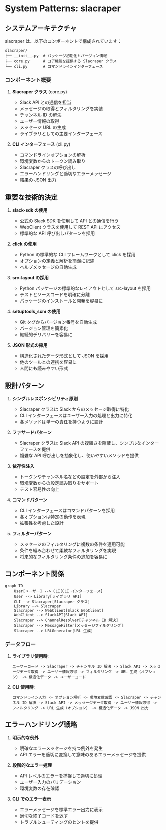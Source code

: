 # System Patterns: slacraper

## システムアーキテクチャ

slacraper は、以下のコンポーネントで構成されています：

```
slacraper/
├── __init__.py  # パッケージ初期化とバージョン情報
├── core.py      # コア機能を提供する Slacraper クラス
└── cli.py       # コマンドラインインターフェース
```

### コンポーネント概要

1. **Slacraper クラス** (core.py)

   - Slack API との通信を担当
   - メッセージの取得とフィルタリングを実装
   - チャンネル ID の解決
   - ユーザー情報の取得
   - メッセージ URL の生成
   - ライブラリとしての主要インターフェース

2. **CLI インターフェース** (cli.py)
   - コマンドラインオプションの解析
   - 環境変数からのトークン読み取り
   - Slacraper クラスの呼び出し
   - エラーハンドリングと適切なエラーメッセージ
   - 結果の JSON 出力

## 重要な技術的決定

1. **slack-sdk の使用**

   - 公式の Slack SDK を使用して API との通信を行う
   - WebClient クラスを使用して REST API にアクセス
   - 標準的な API 呼び出しパターンを採用

2. **click の使用**

   - Python の標準的な CLI フレームワークとして click を採用
   - オプションの定義と解析を簡潔に記述
   - ヘルプメッセージの自動生成

3. **src-layout の採用**

   - Python パッケージの標準的なレイアウトとして src-layout を採用
   - テストとソースコードを明確に分離
   - パッケージのインストールと開発を容易に

4. **setuptools_scm の使用**

   - Git タグからバージョン番号を自動生成
   - バージョン管理を簡素化
   - 継続的デリバリーを容易に

5. **JSON 形式の採用**
   - 構造化されたデータ形式として JSON を採用
   - 他のツールとの連携を容易に
   - 人間にも読みやすい形式

## 設計パターン

1. **シングルレスポンシビリティ原則**

   - Slacraper クラスは Slack からのメッセージ取得に特化
   - CLI インターフェースはユーザー入力の処理と出力に特化
   - 各メソッドは単一の責任を持つように設計

2. **ファサードパターン**

   - Slacraper クラスは Slack API の複雑さを隠蔽し、シンプルなインターフェースを提供
   - 複雑な API 呼び出しを抽象化し、使いやすいメソッドを提供

3. **依存性注入**

   - トークンやチャンネル名などの設定を外部から注入
   - 環境変数からの設定読み取りをサポート
   - テスト容易性の向上

4. **コマンドパターン**

   - CLI インターフェースはコマンドパターンを採用
   - 各オプションは特定の動作を表現
   - 拡張性を考慮した設計

5. **フィルターパターン**
   - メッセージのフィルタリングに複数の条件を適用可能
   - 条件を組み合わせて柔軟なフィルタリングを実現
   - 将来的なフィルタリング条件の追加を容易に

## コンポーネント関係

```mermaid
graph TD
    User[ユーザー] --> CLI[CLI インターフェース]
    User --> Library[ライブラリ API]
    CLI --> Slacraper[Slacraper クラス]
    Library --> Slacraper
    Slacraper --> WebClient[Slack WebClient]
    WebClient --> SlackAPI[Slack API]
    Slacraper --> ChannelResolver[チャンネル ID 解決]
    Slacraper --> MessageFilter[メッセージフィルタリング]
    Slacraper --> URLGenerator[URL 生成]
```

### データフロー

1. **ライブラリ使用時**:

   ```
   ユーザーコード -> Slacraper -> チャンネル ID 解決 -> Slack API -> メッセージデータ取得 -> ユーザー情報取得 -> フィルタリング -> URL 生成（オプション） -> 構造化データ -> ユーザーコード
   ```

2. **CLI 使用時**:
   ```
   コマンドライン入力 -> オプション解析 -> 環境変数確認 -> Slacraper -> チャンネル ID 解決 -> Slack API -> メッセージデータ取得 -> ユーザー情報取得 -> フィルタリング -> URL 生成（オプション） -> 構造化データ -> JSON 出力
   ```

## エラーハンドリング戦略

1. **明示的な例外**

   - 明確なエラーメッセージを持つ例外を発生
   - API エラーを適切に変換して意味のあるエラーメッセージを提供

2. **段階的なエラー処理**

   - API レベルのエラーを捕捉して適切に処理
   - ユーザー入力のバリデーション
   - 環境変数の存在確認

3. **CLI でのエラー表示**
   - エラーメッセージを標準エラー出力に表示
   - 適切な終了コードを返す
   - トラブルシューティングのヒントを提供
